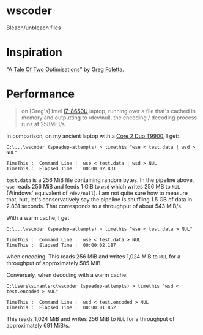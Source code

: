 # wscoder

Bleach/unbleach files

# Inspiration

"[A Tale Of Two Optimisations][1]" by [Greg Foletta][2].

# Performance

> on \[Greg's\] Intel [i7-8650U][5] laptop, running over a file that's cached in
> memory and outputting to /dev/null, the encoding / decoding process runs at
> 258MiB/s.

In comparison, on my ancient laptop with a [Core 2 Duo T9900][4], I get:

```text
C:\...\wscoder (speedup-attempts) > timethis "wse < test.data | wsd > NUL"

TimeThis :  Command Line :  wse < test.data | wsd > NUL
TimeThis :  Elapsed Time :  00:00:02.831
```

`test.data` is a 256 MiB file containing random bytes. In the pipeline above, `wse` reads 256 MiB and feeds 1 GiB to `wsd` which writes 256 MB to `NUL` (Windows' equivalent of `/dev/null`). I am not quite sure how to measure that, but, let's conservatively say the pipeline is shuffling 1.5 GB of data in 2.831 seconds. That corresponds to a throughput of about 543 MiB/s.

With a warm cache, I get

```text
C:\...\wscoder (speedup-attempts) > timethis "wse < test.data > NUL"

TimeThis :  Command Line :  wse < test.data > NUL
TimeThis :  Elapsed Time :  00:00:02.187
```

when encoding. This reads 256 MiB and writes 1,024 MiB to `NUL` for a throughput of approximately 585 MiB.

Conversely, when decoding with a warm cache:

```text
C:\Users\sinan\src\wscoder (speedup-attempts) > timethis "wsd < test.encoded > NUL"

TimeThis :  Command Line :  wsd < test.encoded > NUL
TimeThis :  Elapsed Time :  00:00:01.852
```

This reads 1,024 MiB and writes 256 MiB to `NUL` for a throughput of approximately 691 MiB/s.


[1]: https://articles.foletta.org/post/a-tale-of-two-optimisations/

[2]: https://articles.foletta.org/

[3]: https://github.com/gregfoletta/whitespacer/blob/f86771d10447e1bf57b35ae710637e9e80576d69/README.md#how-performant

[4]: https://ark.intel.com/content/www/us/en/ark/products/39312/intel-core2-duo-processor-t9900-6m-cache-3-06-ghz-1066-mhz-fsb.html

[5]: https://ark.intel.com/content/www/us/en/ark/products/124968/intel-core-i78650u-processor-8m-cache-up-to-4-20-ghz.html
